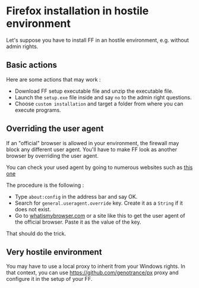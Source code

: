 # Firefox installation in hostile environment

Let's suppose you have to install FF in an hostile environment, e.g. without admin rights.

## Basic actions

Here are some actions that may work :

* Download FF setup executable file and unzip the executable file.
* Launch the `setup.exe` file inside and say `no` to the admin right questions.
* Choose `custom installation` and target a folder from where you can execute programs.

## Overriding the user agent

If an "official" browser is allowed in your environment, the firewall may block any different user agent. You'll have to make FF look as another browser by overriding the user agent.

You can check your used agent by going to numerous websites such as [this one](https://www.whatismybrowser.com/)

The procedure is the following :

* Type `about:config` in the address bar and say OK.
* Search for `general.useragent.override` key. Create it as a `String` if it does not exist.
* Go to [whatismybrowser.com](https://developers.whatismybrowser.com/useragents/?utm_source=whatismybrowsercom&utm_medium=internal&utm_campaign=breadcrumbs) or a site like this to get the user agent of the official browser. Paste it as the value of the key.

That should do the trick.

## Very hostile environment

You may have to use a local proxy to inherit from your Windows rights. In that context, you can use https://github.com/genotrance/px proxy and configure it in the setup of your FF.


